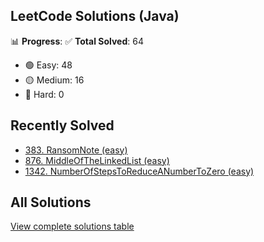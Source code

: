 ## LeetCode Solutions (Java)

📊 **Progress**:
✅ **Total Solved**: 64
- 🟢 Easy: 48
- 🟡 Medium: 16
- 🔴 Hard: 0

## Recently Solved
- [383. RansomNote (easy)](src/easy/_383_RansomNote.java)
- [876. MiddleOfTheLinkedList (easy)](src/easy/_876_MiddleOfTheLinkedList.java)
- [1342. NumberOfStepsToReduceANumberToZero (easy)](src/easy/_1342_NumberOfStepsToReduceANumberToZero.java)

## All Solutions
[View complete solutions table](solutions.md)
